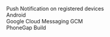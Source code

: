 Push Notification on registered devices<br>
Android<br>
Google Cloud Messaging GCM<br>
PhoneGap Build
